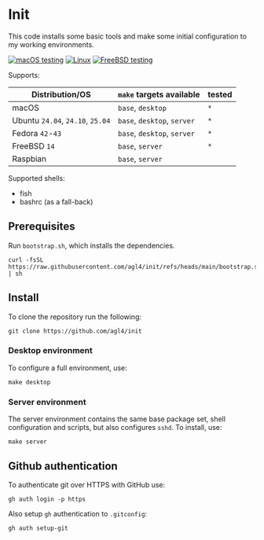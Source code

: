 # Init

This code installs some basic tools and make some initial configuration to my
working environments.

[![macOS testing](https://github.com/agl4/init/actions/workflows/macos.yml/badge.svg)](https://github.com/agl4/init/actions/workflows/macos.yml)
[![Linux](https://github.com/agl4/init/actions/workflows/ci2.yml/badge.svg)](https://github.com/agl4/init/actions/workflows/ci2.yml)
[![FreeBSD testing](https://github.com/agl4/init/actions/workflows/freebsd.yml/badge.svg)](https://github.com/agl4/init/actions/workflows/freebsd.yml)

Supports:

| Distribution/OS                  | `make` targets available    | tested |
|----------------------------------|-----------------------------|--------|
| macOS                            | `base`, `desktop`           | `*`    |
| Ubuntu `24.04`, `24.10`, `25.04` | `base`, `desktop`, `server` | `*`    |
| Fedora `42`-`43`                 | `base`, `desktop`, `server` | `*`    |
| FreeBSD `14`                     | `base`, `server`            | `*`    |
| Raspbian                         | `base`, `server`            |        |

Supported shells:

- fish
- bashrc (as a fall-back)

## Prerequisites

Run `bootstrap.sh`, which installs the dependencies.

```shell
curl -fsSL https://raw.githubusercontent.com/agl4/init/refs/heads/main/bootstrap.sh | sh
```

## Install

To clone the repository run the following:

```shell
git clone https://github.com/agl4/init
```

### Desktop environment

To configure a full environment, use:

```shell
make desktop
```

### Server environment

The server environment contains the same base package set, shell configuration and scripts, but also configures `sshd`. To install, use:

```shell
make server
```

## Github authentication

To authenticate git over HTTPS with GitHub use:

```shell
gh auth login -p https
```

Also setup `gh` authentication to `.gitconfig`:

```shell
gh auth setup-git
```
